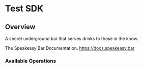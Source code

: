 # Test SDK


## Overview

A secret underground bar that serves drinks to those in the know.

The Speakeasy Bar Documentation.
<https://docs.speakeasy.bar>
### Available Operations

